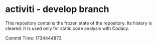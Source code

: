 # activiti - develop branch

This repository contains the frozen state of the repository.
Its history is cleared. It is used only for static code
analysis with Codacy.

Commit Time: 1734444873